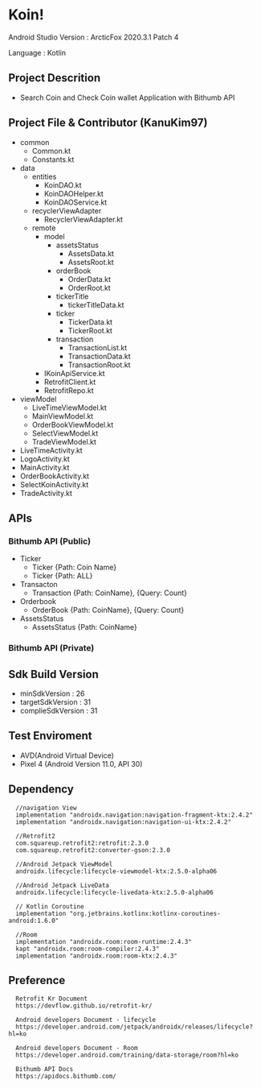 # Koin!
  Android Studio Version : ArcticFox 2020.3.1 Patch 4
  
  Language : Kotlin

## Project Descrition 
  - Search Coin and Check Coin wallet Application with Bithumb API

## Project File & Contributor (KanuKim97)
  - common
    - Common.kt
    - Constants.kt
  - data
    - entities
      - KoinDAO.kt
      - KoinDAOHelper.kt
      - KoinDAOService.kt
    - recyclerViewAdapter
      - RecyclerViewAdapter.kt
    - remote
      - model
        - assetsStatus
          - AssetsData.kt
          - AssetsRoot.kt
        - orderBook
          - OrderData.kt
          - OrderRoot.kt
        - tickerTitle
          - tickerTitleData.kt
        - ticker
          - TickerData.kt
          - TickerRoot.kt
        - transaction
          - TransactionList.kt
          - TransactionData.kt
          - TransactionRoot.kt
      - IKoinApiService.kt
      - RetrofitClient.kt
      - RetrofitRepo.kt
  - viewModel
    - LiveTimeViewModel.kt
    - MainViewModel.kt
    - OrderBookViewModel.kt
    - SelectViewModel.kt
    - TradeViewModel.kt
   - LiveTimeActivity.kt
   - LogoActivity.kt
   - MainActivity.kt
   - OrderBookActivity.kt
   - SelectKoinActivity.kt
   - TradeActivity.kt
  
## APIs
 ### Bithumb API (Public)
  - Ticker
    - Ticker {Path: Coin Name}
    - Ticker {Path: ALL}
  - Transacton
    - Transaction {Path: CoinName}, {Query: Count}
  - Orderbook
    - OrderBook {Path: CoinName}, {Query: Count}
  - AssetsStatus
    - AssetsStatus {Path: CoinName} 
  
 ### Bithumb API (Private)
 
## Sdk Build Version 
  - minSdkVersion : 26
  - targetSdkVersion : 31
  - complieSdkVersion :  31

## Test Enviroment 
 - AVD(Android Virtual Device)
 - Pixel 4 (Android Version 11.0, API 30)

## Dependency 
```
  //navigation View
  implementation "androidx.navigation:navigation-fragment-ktx:2.4.2"
  implementation "androidx.navigation:navigation-ui-ktx:2.4.2"
  
  //Retrofit2
  com.squareup.retrofit2:retrofit:2.3.0
  com.squareup.retrofit2:converter-gson:2.3.0
  
  //Android Jetpack ViewModel
  androidx.lifecycle:lifecycle-viewmodel-ktx:2.5.0-alpha06
  
  //Android Jetpack LiveData
  androidx.lifecycle:lifecycle-livedata-ktx:2.5.0-alpha06
  
  // Kotlin Coroutine
  implementation "org.jetbrains.kotlinx:kotlinx-coroutines-android:1.6.0"
  
  //Room
  implementation "androidx.room:room-runtime:2.4.3"
  kapt "androidx.room:room-compiler:2.4.3"
  implementation "androidx.room:room-ktx:2.4.3"
```

## Preference 
```
  Retrofit Kr Document 
  https://devflow.github.io/retrofit-kr/
  
  Android developers Document - lifecycle
  https://developer.android.com/jetpack/androidx/releases/lifecycle?hl=ko
  
  Android developers Document - Room 
  https://developer.android.com/training/data-storage/room?hl=ko
  
  Bithumb API Docs 
  https://apidocs.bithumb.com/
  
```
